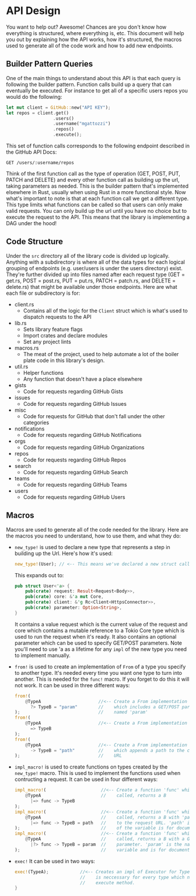 # API Design
You want to help out? Awesome! Chances are you don't know how everything is
structured, where everything is, etc. This document will help you out by
explaining how the API works, how it's structured, the macros used to generate
all of the code work and how to add new endpoints.

## Builder Pattern Queries
One of the main things to understand about this API is that each query is
following the builder pattern. Function calls build up a query that can
eventually be executed. For instance to get all of a specific users repos you
would do the following:

```rust
let mut client = GitHub::new("API KEY");
let repos = client.get()
                  .users()
                  .username("mgattozzi")
                  .repos()
                  .execute();
```

This set of function calls corresponds to the following endpoint described in
the GitHub API Docs:

```
GET /users/:username/repos
```

Think of the first function call as the type of operation (GET, POST, PUT, PATCH
and DELETE) and every other function call as building up the url, taking
parameters as needed. This is the builder pattern that's implemented elsewhere
in Rust, usually when using Rust in a more functional style. Now what's
important to note is that at each function call we get a different type. This
type limits what functions can be called so that users can only make valid
requests. You can only build up the url until you have no choice but to execute
the request to the API. This means that the library is implementing a DAG under
the hood!

## Code Structure
Under the `src` directory all of the library code is divided up logically.
Anything with a subdirectory is where all of the data types for each logical
grouping of endpoints (e.g. user/users is under the users directory) exist.
They're further divided up into files named after each request type (GET
= get.rs, POST = post.rs, PUT = put.rs, PATCH = patch.rs, and DELETE
= delete.rs) that might be available under those endpoints. Here are what each
file or subdirectory is for:

- client.rs
  - Contains all of the logic for the `Client` struct which is what's used to
    dispatch requests to the API
- lib.rs
  - Sets library feature flags
  - Import crates and declare modules
  - Set any project lints
- macros.rs
  - The meat of the project, used to help automate a lot of the boiler plate
    code in this library's design.
- util.rs
  - Helper functions
  - Any function that doesn't have a place elsewhere
- gists
  - Code for requests regarding GitHub Gists
- issues
  - Code for requests regarding GitHub Issues
- misc
  - Code for requests for GitHub that don't fall under the other categories
- notifications
  - Code for requests regarding GitHub Notifications
- orgs
  - Code for requests regarding GitHub Organizations
- repos
  - Code for requests regarding GitHub Repos
- search
  - Code for requests regarding GitHub Search
- teams
  - Code for requests regarding GitHub Teams
- users
  - Code for requests regarding GitHub Users

## Macros
Macros are used to generate all of the code needed for the library. Here are the
macros you need to understand, how to use them, and what they do:

- `new_type!` is used to declare a new type that represents a step in building
  up the Url. Here's how it's used:

  ```rust
  new_type!(User); // <-- This means we've declared a new struct called User
  ```

  This expands out to:

  ```rust
  pub struct User<'a> {
      pub(crate) request: Result<Request<Body>>,
      pub(crate) core: &'a mut Core,
      pub(crate) client: &'g Rc<Client<HttpsConnector>>,
      pub(crate) parameter: Option<String>,
  }
  ```

  It contains a value request which is the current value of the request and core
  which contains a mutable reference to a Tokio Core type which is used to run
  the request when it's ready. It also contains an optional parameter which can
  be used to specify GET/POST parameters. Note you'll need to use 'a as a
  lifetime for any `impl` of the new type you need to implement manually.

- `from!` is used to create an implementation of `From` of a type you specify to
  another type. It's needed every time you want one type to turn into another.
  This is needed for the `func!` macro. If you forget to do this it will not
  work. It can be used in three different ways:

  ```rust
  from!(
      @TypeA                      //<-- Create a From implementation from A to B
        ?> TypeB = "param"        //    which includes a GET/POST parameter
  );                              //    named 'param'
  from!(
      @TypeA                      //<-- Create a From implementation from A to B
        => TypeB
  );
  from!(
      @TypeA                      //<-- Create a From implementation from A to B
        -> TypeB = "path"         //    which appends a path to the constructed
  );                              //    URL
  ```

- `impl_macro!` is used to create functions on types created by the `new_type!`
  macro. This is used to implement the functions used when contructing a
  request. It can be used in four different ways:

  ```rust
  impl_macro!(                     //<-- Create a function 'func' which, when
      @TypeA                       //    called, returns a B
        |=> func -> TypeB
  );
  impl_macro!(                     //<-- Create a function 'func' which, when
      @TypeA                       //    called, returns a B with 'path' added
        |=> func -> TypeB = path   //    to the request URL. 'path' is the name
  );                               //    of the variable is for documentation
  impl_macro!(                     //<-- Create a function 'func' which, when
      @TypeA                       //    called, returns a B with a GET/POST
        |?> func -> TypeB = param  //    parameter. 'param' is the name of the
  );                               //    variable and is for documentation
  ```

- `exec!`
  It can be used in two ways:

  ```rust
  exec!(TypeA);            //<-- Creates an impl of Executor for Type A. This
                           //    is neccessary for every type which needs an
                           //    execute method.
  }
  ```
